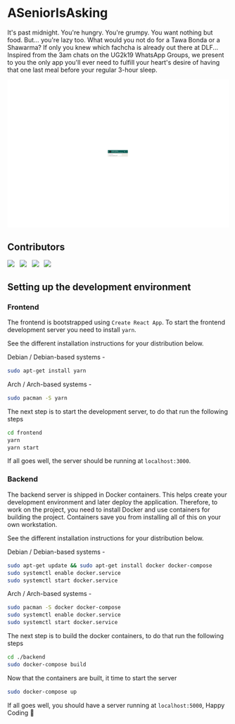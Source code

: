 # ASeniorIsAsking

It's past midnight. You're hungry. You're grumpy. You want nothing but food. But... you're lazy too. What would you not do for a Tawa Bonda or a Shawarma? If only you knew which fachcha is already out there at DLF... Inspired from the 3am chats on the UG2k19 WhatsApp Groups, we present to you the only app you'll ever need to fulfill your heart's desire of having that one last meal before your regular 3-hour sleep.

<img src="./readme_media/screenshot.gif"/>

## Contributors
[![](https://github.com/ishaanshah.png?size=150)](https://github.com/ishaanshah)
&nbsp;
[![](https://github.com/rahul-goel.png?size=150)](https://github.com/rahul-goel)
&nbsp;
[![](https://github.com/Rutvij-1.png?size=150)](https://github.com/Rutvij-1)
&nbsp;
[![](https://github.com/sriramdvt.png?size=150)](https://github.com/sriramdvt)


## Setting up the development environment
### Frontend
The frontend is bootstrapped using `Create React App`. To start the frontend
development server you need to install `yarn`.

See the different installation instructions for your distribution below.

Debian / Debian-based systems -

```bash
sudo apt-get install yarn
```

Arch / Arch-based systems -

```bash
sudo pacman -S yarn
```

The next step is to start the development server, to do that run the following
steps

```bash
cd frontend
yarn
yarn start
```

If all goes well, the server should be running at `localhost:3000`.

### Backend
The backend server is shipped in Docker containers. This helps create
your development environment and later deploy the application. Therefore, to
work on the project, you need to install Docker and use containers for building
the project. Containers save you from installing all of this on your own
workstation.

See the different installation instructions for your distribution below.

Debian / Debian-based systems -

```bash
sudo apt-get update && sudo apt-get install docker docker-compose
sudo systemctl enable docker.service
sudo systemctl start docker.service
```

Arch / Arch-based systems -
```bash
sudo pacman -S docker docker-compose
sudo systemctl enable docker.service
sudo systemctl start docker.service
```

The next step is to build the docker containers, to do that run the following
steps

```bash
cd ./backend
sudo docker-compose build
```

Now that the containers are built, it time to start the server

```bash
sudo docker-compose up
```

If all goes well, you should have a server running at `localhost:5000`,
Happy Coding :rocket:

